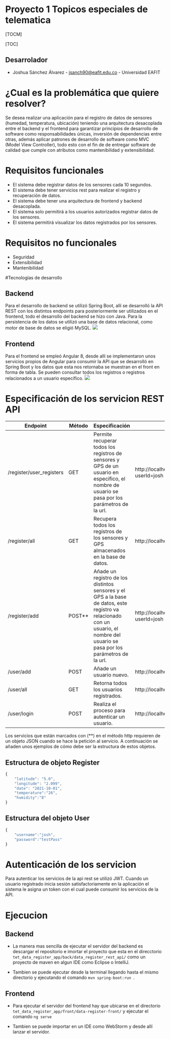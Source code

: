 # Proyecto 1 Topicos especiales de telematica

[TOCM]

[TOC]

## Desarrolador

- Joshua Sánchez Álvarez - jsanch90@eafit.edu.co - Universidad EAFIT

# ¿Cual es la problemática que quiere resolver?

Se desea realizar una aplicación para el registro de datos de sensores (humedad, temperatura, ubicación) teniendo una arquitectura desacoplada entre el backend y el frontend para garantizar principios de desarrollo de software como responsabilidades únicas, inversión de dependencias entre otras, además aplicar patrones de desarrollo de software como MVC (Model View Controller), todo esto con el fin de de entregar software de calidad  que cumple con atributos como mantenibilidad y extensibilidad.

# Requisitos funcionales
- El sistema debe registrar datos de los sensores cada 10 segundos.
- El sistema debe tener servicios rest para realizar el registro y recuperación de datos.
- El sistema debe tener una arquitectura de frontend y backend desacoplada.
- El sistema solo permitirá a los usuarios autorizados registrar datos de los sensores.
- El sistema permitirá visualizar los datos registrados por los sensores.

# Requisitos no funcionales
- Seguridad
- Extensibilidad
- Mantenibilidad

#Tecnologías de desarrollo

## Backend
Para el desarrollo de backend se utilizó Spring Boot, allí se desarrolló la API REST con los distintos endpoints para posteriormente ser utilizados en el frontend, todo el desarrollo del backend se hizo con Java. Para la persistencia de los datos se utilizó una base de datos relacional, como motor de base de datos se eligió MySQL.
![](https://technology.amis.nl/wp-content/uploads/2018/01/spring-boot.png)

## Frontend
Para el frontend se empleó Angular 8, desde allí se implementaron unos servicios propios de Angular para consumir la API que se desarrolló en Spring Boot y los datos que esta nos retornaba se muestran en el front en forma de tabla. Se pueden consultar todos los registros o registros relacionados a un usuario específico.
![](https://i.ytimg.com/vi/5_IC_ZJrVMg/maxresdefault.jpg)

# Especificación de los servicion REST API
| Endpoint  | Método | Especificación | Ejemplo |
| ------------- | ------------- | ------------- | ------------- |
| /register/user_registers | GET | Permite recuperar todos los registros de sensores y GPS de un usuario en específico, el nombre de usuario se pasa por los parámetros de la url. | http://localhost:8080/register/user_registers?userId=josh |
| /register/all | GET | Recupera todos los registros de los sensores y GPS almacenados en la base de datos. | http://localhost:8080/register/all |
| /register/add | POST** | Añade un registro de los distintos sensores y el GPS a la base de datos, este registro va relacionado con un usuario, el nombre del usuario se pasa por los parámetros de la url. | http://localhost:8080/register/add?userId=josh |
| /user/add | POST | Añade un usuario nuevo. | http://localhost:8080/user/add |
| /user/all | GET | Retorna todos los usuarios registrados. | http://localhost:8080/user/add |
| /user/login | POST | Realiza el proceso para autenticar un usuario. | http://localhost:8080/user/login |

Los servicios que están marcados con (**) en el método http requieren de un objeto JSON cuando se hace la petición al servicio. A continuación se añaden unos ejemplos de cómo debe ser la estructura de estos objetos.

## Estructura de objeto Register
```javascript
{
	"latitude": "5.0",
	"longitude": "2.099",
	"date": "2021-10-01",
	"temperature":"26",
	"humidity":"8"
}
```
## Estructura del objeto User
```javascript
{
	"username":"josh",
	"password":"testPass"
}

```

# Autenticación de los servicion
Para autenticar los servicios de la api rest se utilizó JWT. Cuando un usuario registrado inicia sesión satisfactoriamente en la aplicación el sistema le asigna un token con el cual puede consumir los servicios de la API.

# Ejecucion

## Backend
- La manera mas sencilla de ejecutar el servidor del backend es descargar el repositorio e imortar el proyecto que esta en el direcctorio ```tet_data_register_app/back/data_register_rest_api/``` como un proyecto de maven en algun IDE como Eclipse o IntelliJ.

- Tambien se puede ejecutar desde la terminal llegando hasta el mismo directorio y ejecutando el comando ```mvn spring-boot:run ```.

## Frontend
- Para ejecutar el servidor del frontend hay que ubicarse en el directorio ```tet_data_register_app/front/data-register-front/``` y ejecutar el comando ```ng serve```

- Tambien se puede importar en un IDE como WebStorm y desde allí lanzar el servidor.
